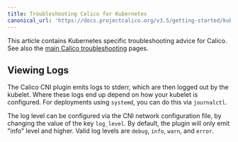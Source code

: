```yaml
---
title: Troubleshooting Calico for Kubernetes
canonical_url: 'https://docs.projectcalico.org/v3.5/getting-started/kubernetes/troubleshooting'
---
```


This article contains Kubernetes specific troubleshooting advice for Calico.
See also the [main Calico troubleshooting](../../usage/troubleshooting) pages.

## Viewing Logs

The Calico CNI plugin emits logs to stderr, which are then logged out by the kubelet.  Where these logs end up
depend on how your kubelet is configured.  For deployments using `systemd`, you can do this via `journalctl`.

The log level can be configured via the CNI network configuration file, by changing the value of the key `log_level`.
By default, the plugin will only emit "info" level and higher.  Valid log levels are `debug`, `info`, `warn`, and
`error`.
